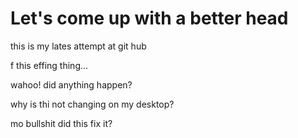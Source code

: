 # Let's come up with a better head
this is my lates attempt at git hub

 f this effing thing...


wahoo!
did anything happen?

why is thi not changing on my desktop?

mo bullshit did this fix it?
